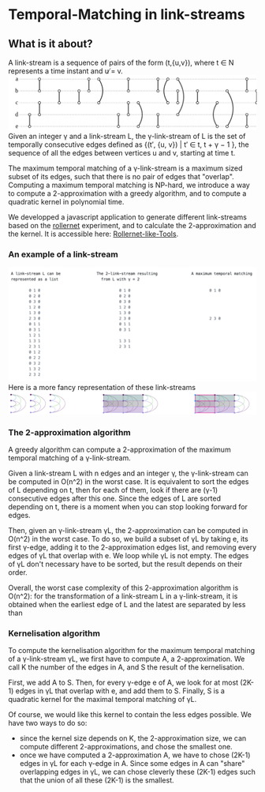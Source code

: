 # Temporal-Matching in link-streams

## What is it about?
A link-stream is a sequence of pairs of the form (t,{u,v}), where t ∈ N represents a time instant and u ̸= v.
![alt complex-networks-example](./complex-networks-example.svg)
Given an integer γ and a link-stream L, the γ-link-stream of L is the set of temporally consecutive edges defined as {(t′, {u, v}) | t′ ∈  t, t + γ − 1 }, the sequence of all the edges between vertices u and v, starting at time t.

The maximum temporal matching of a γ-link-stream is a maximum sized subset of its edges, such that there is no pair of edges that "overlap".
Computing a maximum temporal matching is NP-hard, we introduce a way to compute a 2-approximation with a greedy algorithm, and to compute a quadratic kernel in polynomial time.

We developped a javascript application to generate different link-streams based on the [rollernet](http://www-rp.lip6.fr/rollernet/en/experience/experience.html) experiment, and to calculate the 2-approximation and the kernel. It is accessible here: [Rollernet-like-Tools](https://antoinedimitriroux.github.io/).

### An example of a link-stream
![alt simple-link-stream-example-txt](/simple-link-stream-example.png)
Here is a more fancy representation of these link-streams
![alt simple-link-stream-example-img](/simple-link-stream-horizontal-image.png)

### The 2-approximation algorithm
A greedy algorithm can compute a 2-approximation of the maximum temporal matching of a γ-link-stream.

Given a link-stream L with n edges and an integer γ, the γ-link-stream can be computed in O(n^2) in the worst case.
It is equivalent to sort the edges of L depending on t, then for each of them, look if there are (γ-1) consecutive edges after this one. Since the edges of L are sorted depending on t, there is a moment when you can stop looking forward for edges.

Then, given an γ-link-stream γL, the 2-approximation can be computed in O(n^2) in the worst case.
To do so, we build a subset of γL by taking e, its first γ-edge, adding it to the 2-approximation edges list, and removing every edges of γL that overlap with e. We loop while γL is not empty. The edges of γL don't necessary have to be sorted, but the result depends on their order.

Overall, the worst case complexity of this 2-approximation algorithm is O(n^2): for the transformation of a link-stream L in a γ-link-stream, it is obtained when the earliest edge of L and the latest are separated by less than 

### Kernelisation algorithm
To compute the kernelisation algorithm for the maximum temporal matching of a γ-link-stream γL, we first have to compute A, a 2-approximation. We call K the number of the edges in A, and S the result of the kernelisation.

First, we add A to S. Then, for every γ-edge e of A, we look for at most (2K-1) edges in γL that overlap with e, and add them to S. Finally, S is a quadratic kernel for the maximal temporal matching of γL.

Of course, we would like this kernel to contain the less edges possible.
We have two ways to do so:
-   since the kernel size depends on K, the 2-approximation size, we can compute different 2-approximations, and chose the smallest one.
-   once we have computed a 2-approximation A, we have to chose (2K-1) edges in γL for each γ-edge in A. Since some edges in A can "share" overlapping edges in γL, we can chose cleverly these (2K-1) edges such that the union of all these (2K-1) is the smallest.

